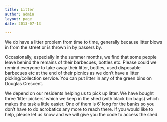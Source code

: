 ```yaml
---
title: Litter
author: admin
layout: page
date: 2013-07-13

---
```

We do have a litter problem from time to time, generally because litter blows in from the street or is thrown in by passers by.

Occasionally, especially in the summer months, we find that some people leave behind the remains of their barbecues, bottles etc. Please could we remind everyone to take away their litter, bottles, used disposable barbecues etc at the end of their picnics as we don&#8217;t have a litter picking/collection service. You can put litter in any of the green bins on Douglas Crescent.

We depend on our residents helping us to pick up litter. We have bought three &#8216;litter pickers&#8217; which we keep in the shed (with black bin bags) which makes the task a little easier. One of them is 6&#8242; long for the banks so you don&#8217;t have to do acrobatics any more to reach there. If you would like to help, please let us know and we will give you the code to access the shed.